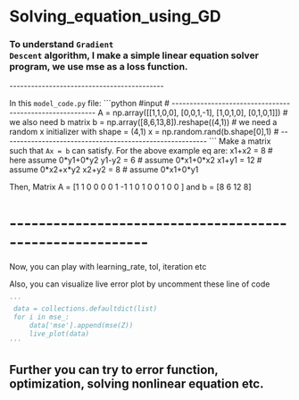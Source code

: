 # Solving_equation_using_GD
### To understand <code style="font:solid; color:'blue'">Gradient Descent</code> algorithm, I make a simple linear equation solver program, we use mse as a loss function.
<p>-------------------------------------------</p>
In this <code>model_code.py</code> file:
```python
#input 
# ---------------------------------------------------------
A = np.array([[1,1,0,0], [0,0,1,-1], [1,0,1,0], [0,1,0,1]])
# we also need b matrix
b = np.array([8,6,13,8]).reshape((4,1))
# we need a random x initializer with shape = (4,1)
x = np.random.rand(b.shape[0],1) 
# ---------------------------------------------------------
```
Make a matrix such that <code>Ax = b</code> can satisfy.
For the above example eq are:
x1+x2 = 8   # here assume 0*y1+0*y2
y1-y2 = 6   # assume 0*x1+0*x2
x1+y1 = 12  # assume 0*x2+x*y2
x2+y2 = 8   # assume 0*x1+0*y1

Then, 
Matrix A = [1 1 0 0
            0 0 1 -1
            1 0 1 0
            0 1 0 0
            ]
and b = [8 6 12 8]
# ---------------------------------------------------------

Now, you can play with learning_rate, tol, iteration etc



Also, you can visualize live error plot by uncomment these line of code
``` python
'''
 data = collections.defaultdict(list)
 for i in mse_:
     data['mse'].append(mse(Z))
     live_plot(data)
'''   
```
## Further you can try to error function, optimization, solving nonlinear equation etc.

